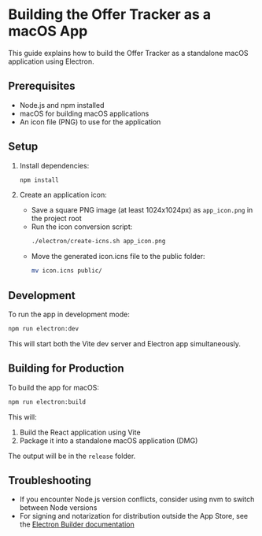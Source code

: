 # Building the Offer Tracker as a macOS App

This guide explains how to build the Offer Tracker as a standalone macOS application using Electron.

## Prerequisites

- Node.js and npm installed
- macOS for building macOS applications
- An icon file (PNG) to use for the application

## Setup

1. Install dependencies:
   ```bash
   npm install
   ```

2. Create an application icon:
   - Save a square PNG image (at least 1024x1024px) as `app_icon.png` in the project root
   - Run the icon conversion script:
     ```bash
     ./electron/create-icns.sh app_icon.png
     ```
   - Move the generated icon.icns file to the public folder:
     ```bash
     mv icon.icns public/
     ```

## Development

To run the app in development mode:

```bash
npm run electron:dev
```

This will start both the Vite dev server and Electron app simultaneously.

## Building for Production

To build the app for macOS:

```bash
npm run electron:build
```

This will:
1. Build the React application using Vite
2. Package it into a standalone macOS application (DMG)

The output will be in the `release` folder.

## Troubleshooting

- If you encounter Node.js version conflicts, consider using nvm to switch between Node versions
- For signing and notarization for distribution outside the App Store, see the [Electron Builder documentation](https://www.electron.build/code-signing) 